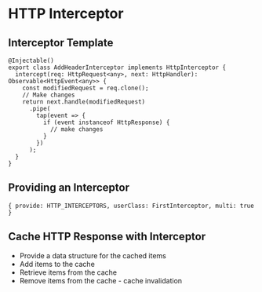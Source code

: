 # HTTP Interceptor

## Interceptor Template

```
@Injectable()
export class AddHeaderInterceptor implements HttpInterceptor {
  intercept(req: HttpRequest<any>, next: HttpHandler): Observable<HttpEvent<any>> {
    const modifiedRequest = req.clone();
    // Make changes
    return next.handle(modifiedRequest)
      .pipe(
        tap(event => {
          if (event instanceof HttpResponse) {
            // make changes
          }
        })
      );
  }
}
```

## Providing an Interceptor

```
{ provide: HTTP_INTERCEPTORS, userClass: FirstInterceptor, multi: true }
```

## Cache HTTP Response with Interceptor

- Provide a data structure for the cached items
- Add items to the cache
- Retrieve items from the cache
- Remove items from the cache - cache invalidation
